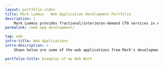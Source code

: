 ```yaml
---
layout: portfolio-index
title: Mark Lummus - Web Application Development Portfolio
description: |
    Mark Lummus provides fractional/interim/on-demand CTO services in Atlanta. Here are some examples of web applications that he has developed. Mark is available to develop custom web applications for you. Schedule a free consultation today!
permalink: /web-app-development/

tag: web
intro-title: Web Applications
intro-description: >
    Shown below are some of the web applications from Mark's development portfolio.

portfolio-title: Examples of my Web Work
---
```

